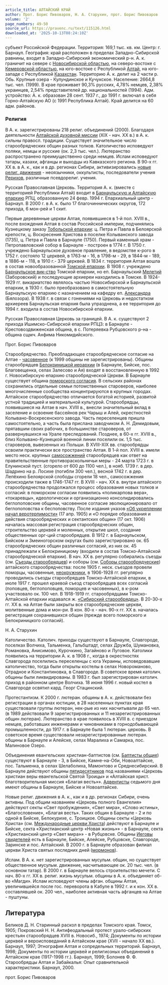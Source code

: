 ```yaml
---
article_title: АЛТАЙСКИЙ КРАЙ
author: Прот. Борис Пивоваров, Н. А. Старухин, прот. Борис Пивоваров
volume: '2'
page_numbers: 49-50
source_url: https://pravenc.ru/text/115126.html
downloaded_at: '2025-10-13T08:24:10Z'
---
```


субъект Российской Федерации. Территория: 169,1 тыс. кв. км. Центр: г. Барнаул. География: край расположен в пределах Западно-Сибирской равнины, входит в Западно-Сибирский экономический р-н. А. к. граничит на севере с [Новосибирской областью](<https://pravenc.ru/text/Новосибирской областью.html>), на северо-востоке с [Кемеровской областью](<https://pravenc.ru/text/Кемеровской областью.html>), на юго-востоке с Республикой [Алтай](https://pravenc.ru/text/АЛТАЙ.html), на юго-западе с Республикой [Казахстан](https://pravenc.ru/text/Казахстан.html). Территорию А. к. делит на 2 части р. Обь. Крупные озера - Кулундинское и Кучукское. Население: 2664,8 тыс. чел. (1999). В крае проживает 90,3% русских, 4,78% немцев, 2,38% украинцев, 2,54% представителей др. национальностей (1994). Адм. устройство: А. к. образован 28 сент. 1937 г., до 1991 г. включал в себя Горно-Алтайскую АО (с 1991 Республика Алтай). Край делится на 60 адм. районов.

### Религия

В А. к. зарегистрированы 218 религ. объединений (2000). Благодаря деятельности [Алтайской духовной миссии](<https://pravenc.ru/text/АЛТАЙСКАЯ ДУХОВНАЯ МИССИЯ.html>) (XIX - нач. XX в.) в А. к. сильны правосл. традиции. Существует значительное число старообрядческих общин разных толков. Католичество исповедуют поляки, немцы и русские (ок. 2,3 тыс. чел.). Лютеранство распространено преимущественно среди немцев. Ислам исповедуют татары, казахи, афганцы и выходцы из Кавказского региона. В 90-х гг. XX в. в А. к., как и в др. регионах Сибири, активизировались [новые религ. движения](<https://pravenc.ru/text/новые религ  движения.html>) - неоязычники, оккультисты, последователи учения [Рерихов](https://pravenc.ru/text/Рерихов.html), различные псевдорелиг. учения.

Русская Православная Церковь. Территория А. к. (вместе с территорией Республики Алтай) входит в [Барнаульскую и Алтайскую епархию](<https://pravenc.ru/text/Барнаульскую и Алтайскую епархию.html>) РПЦ, образованную 24 февр. 1994 г. Епархиальный центр - Барнаул. В 2000 г. в А. к. было 17 благочиннических округов, 172 прихода, 6 мон-рей и 1 скит.

Первые деревянные церкви Алтая, появившиеся в 1-й пол. XVIII в., после вхождения Алтая в состав Российской империи, подчинялись Кузнецкому заказу [Тобольской епархии](<https://pravenc.ru/text/Тобольской епархии.html>): ц. Петра и Павла в Белоярской крепости, ц. Воскресения Христова в поселке Колыванского завода (1735), ц. Петра и Павла в Барнауле (1750). Первый каменный храм - Петропавловский собор в Барнауле - построен в 1774 г. В 1750 г. учреждено Барнаульское духовное правление, в ведомстве к-рого в 1752 г. состояло 12 церквей, в 1763-м - 16, в 1798-м - 29, в 1844-м - 189, в 1886-м - 118, в 1910 г.- 379 церквей. В 1834 г. территория Алтая вошла в состав новообразованной [Томской епархии](<https://pravenc.ru/text/Томской епархии.html>). В 1908 г. учреждено [Барнаульское вик-ство](<https://pravenc.ru/text/Барнаульское вик-ство.html>) Томской епархии, но еп. Барнаульский [Мелетий](https://pravenc.ru/text/Мелетий.html) (Заборовский) и последующие архиереи находились в Томске. В 1924-1929 гг. викариатство являлось частью Новосибирской и Барнаульской епархии, в 1930 г. было преобразовано в самостоятельную Барнаульскую епархию с назначением на кафедру еп. [Александра](https://pravenc.ru/text/Александра.html) (Бялозора). В 1938 г. в связи с гонениями на Церковь и недостатком архиереев Барнаульская епархия была упразднена, а ее территория до 1994 г. входила в состав Новосибирской епархии.

Русская Православная Церковь за границей. В А. к. существуют 2 прихода Ишимско-Сибирской епархии РПЦЗ: в Барнауле - Крестовоздвиженская община, в с. Потеряевка Рубцовского р-на - община сщмч. Анфима Никомидийского.

Прот. Борис Пивоваров 

Старообрядчество. Преобладающее старообрядческое согласие на Алтае - [часовенное](https://pravenc.ru/text/часовенное.html) (к 1999 общины не зарегистрированы). Общины старообрядцев [Белокриницкой иерархии](<https://pravenc.ru/text/БЕЛОКРИНИЦКАЯ ИЕРАРХИЯ.html>) (в Барнауле, Бийске, пос. Благовещенка, селах Залесово и Ая) входят в восстановленную в 1992 г. Новосибирскую епархию старообрядческой Церкви. В Барнауле существует община [поморского согласия](<https://pravenc.ru/text/поморского согласия.html>). В сельских районах сохранились отдельные семьи потомственных староверов, наиболее многочисленные сообщества концентрируются в крупных городах. Алтайское старообрядчество отличается богатой историей, развитой устной традицией и материальной культурой. Старообрядцы, появившиеся на Алтае в нач. XVIII в., внесли значительный вклад в заселение и освоение бассейнов рек Чарыш и Алей, окрестностей Колывано-Воскресенского завода. Часть переселенцев пришла самостоятельно, а часть была прислана заводчиком А. Н. Демидовым, прятавшим своих рабочих, в большинстве староверов, от развернувшихся на Урале преследований. Позднее, в 60-х гг. XVIII в., близ Колывано-Кузнецкой военной линии поселили ок. 1,5 тыс. староверов, вывезенных из Польши. В XVIII-XIX вв. старообрядцы освоили практически все пространство Алтая. В 1-й пол. XVIII в. имели место неск. крупных [самосожжений](https://pravenc.ru/text/самосожжения.html) старообрядцев как ответ на правительственные противораскольничьи меры - 24 марта 1723 г. в Елунинской пуст. (сгорело от 600 до 1100 чел.), в нояб. 1739 г. в дер. Шадрино на р. Лосихе (погибли 300 чел.), весной 1742 г. в дер. Лепёхино Белоярской слободы сгорели 18 чел., самосожжения происходили также в 1746-1747 гг. В XVIII - нач. XX в. внутри алтайского старообрядчества продолжался процесс образования новых толков и согласий: в поморском согласии появились «поликарпова вера», «токаревцы», идеологически и организационно консолидировались беглопоповские общины, часовенное согласие эволюционировало от беглопоповства к беспоповству. После издания указов [«Об укреплении начал веротерпимости»](<https://pravenc.ru/text/ Об укреплении начал веротерпимости .html>) (17 апр. 1905) и «О порядке образования и действия старообрядческих и сектантских общин» (17 окт. 1906) началась массовая регистрация старообрядческих общин, строительство церквей и моленных, открытие школ, создание общественных орг-ций старообрядцев. В 1912 г. в Барнаульском, Бийском и Змеиногорском округах было зарегистрировано ок. 65 старообрядческих общин различных согласий, из них ок. 45 принадлежали к Белокриницкому (входили в состав Томско-Алтайской старообрядческой епархии). В нач. XX в. регулярно собирались съезды (см. [Съезды старообрядцев](<https://pravenc.ru/text/Съезды старообрядцев.html>)) и соборы (см. [Соборы старообрядческие](<https://pravenc.ru/text/Соборы старообрядческие.html>)) алтайского старообрядчества: после 1905 г. неск. съездов провели поморцы, часовенные, [неокружники](https://pravenc.ru/text/неокружники.html), в 1906-1928 гг. регулярно проводились съезды старообрядцев Томско-Алтайской епархии, в июле 1917 г. прошел краевой съезд старообрядцев всех согласий (поповцев, беглопоповцев, поморцев и часовенных), в к-ром участвовало ок. 100 чел. В 1918-1919 гг. старообрядцами Томско-Алтайской епархии издавался ж. [«Сибирский старообрядец»](<https://pravenc.ru/text/ Сибирский старообрядец .html>). В 20-30-х гг. XX в. на Алтае были закрыты все старообрядческие церкви, молитвенные дома и мон-ри. В кон. 80-х - нач. 90-х гг. XX в. началась регистрация сохранившихся общин (прежде всего поморского и Белокриницкого согласий).

Н. А. Старухин 

Католичество. Католич. приходы существуют в Барнауле, Славгороде, поселках Волчиха, Тальменка, Гальбштадт, селах Дружба, Шумановка, Романовка, Анисимово, Курочкино, Загайново и Луговое. Католики появились на территории А. к. в 1908 г., когда в окрестностях Славгорода поселились переселенцы с юга Украины, исповедовавшие католичество, тогда были открыты костелы в селах Новороманово, Отрадное и Константиновка, в Славгороде. В советское время католич. общины были ликвидированы. В 1983 г. был зарегистрирован католич. приход в районном центре Волчиха. 18 июня 1996 г. новый костел в Славгороде освятил кард. Георг Стацинский.

Протестантизм. К 2000 г. лютеран. общины в А. к. действовали без регистрации в органах юстиции, в 28 населенных пунктах края существовали группы лютеран, нек-рые из них насчитывали до 65 чел. (в 1989 действовали 9 зарегистрированных и 11 незарегистрированных общин лютеран). Лютеранство в крае появилось в XVIII в. с приездом немцев, работавших инженерами и чиновниками в горнодобывающей промышленности, до 1917 г. в Барнауле была 1 лютеран. церковь. В советское время существовали незарегистрированные лютеран. общины в Барнауле и Алейске, селах Маралиха и Самарка, пос. Малиновое Озеро.

Объединения евангельских христиан-баптистов (см. [Баптисты общие](<https://pravenc.ru/text/Баптисты общие.html>)) существуют в Барнауле - 3, в Бийске, Камне-на-Оби, Новоалтайске, пос. Тальменка, в селах Шелаболиха, Мамонтово и Среднесибирский. В Барнауле действуют общины [пятидесятников](https://pravenc.ru/text/пятидесятников.html) под названиями «Церковь христиан веры евангельской Святой Троицы» и «Алтайская христ. благотворительная миссия «Благая весть»». [Адвентисты](https://pravenc.ru/text/Адвентисты.html) седьмого дня имеют общины в Барнауле, Бийске и Новоалтайске.

Новые религ. движения в А. к., как и в др. регионах Сибири, очень активны. Под общим названием «Церковь полного Евангелия» действуют секты «Свет пробуждения», «Свет мира», «Слово истины», «Благословение», «Благая весть». Таких общин в Барнауле - 2 и по одной в Бийске, Белокурихе, с. Троицкое. Общины секты «Церковь Христа» (см. [Международные церкви Христа](<https://pravenc.ru/text/Международные церкви Христа.html>)) действуют в Барнауле и Бийске, секта «Христианский центр «Новая жизнь»» - в Барнауле, секта «Христианский центр «Свет мира»» - в Рубцовске. Общины [Иеговы свидетелей](<https://pravenc.ru/text/Иеговы Свидетели.html>) есть в Барнауле, Бийске, Алейске, Рубцовске, Славгороде, Заринске и пос. Алтайский. В 2000 г. в Барнауле образован филиал церкви Христа святых последних дней ([мормонов](https://pravenc.ru/text/мормонов.html)).

Ислам. В А. к. нет зарегистрированных мусульм. общин, но существует общественное мусульм. движение, насчитывающее ок. 20 тыс. чел. (в основном татар). В 2000 г. в Барнауле велось строительство мечети. С нач. 80-х гг. XX в. религ. жизнь мусульм. общины в А. к. объединяет об-во «Магди». Ислам исповедуют члены афган. общины Алтая, увеличившейся после гос. переворота в Кабуле в 1992 г. и к кон. XX в. составлявшей ок. 200 чел., наиболее активная часть афганцев на Алтае - пуштуны.

## Литература

Беликов Д. Н. Старинный раскол в пределах Томского края. Томск, 1905; Покровский Н. Н. Антифеодальный протест урало-сибирских крестьян старообрядцев XVIII в. Новосиб., 1974; Документы по истории церквей и вероисповеданий в Алтайском крае (XVII - начало XX вв.). Барнаул, 1997; Этнография Алтая и сопредельных территорий. Барнаул, 1998; Документы по истории церквей и религиозных объединений в Алтайском крае (1917-1998 гг.). Барнаул, 1999; Болонев Ф. Ф. Старообрядцы Алтая и Забайкалья: Опыт сравнительной характеристики. Барнаул, 2000.

прот. Борис Пивоваров
